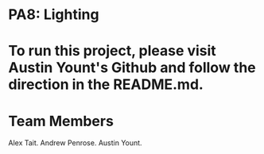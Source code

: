 # PA8: Lighting

# To run this project, please visit Austin Yount's Github and follow the direction in the README.md.

# Team Members
Alex Tait.
Andrew Penrose.
Austin Yount.
